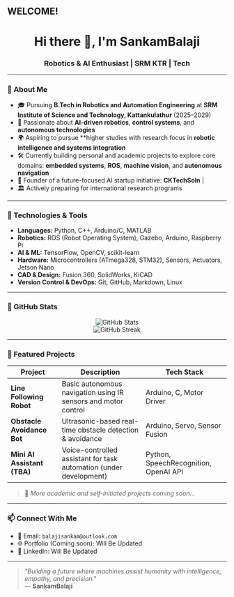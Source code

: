 ## WELCOME!

<h1 align="center">Hi there 👋, I'm SankamBalaji</h1>
<h3 align="center">Robotics & AI Enthusiast | SRM KTR | Tech</h3>

---

### 🚀 About Me

- 🎓 Pursuing **B.Tech in Robotics and Automation Engineering** at **SRM Institute of Science and Technology, Kattankulathur** (2025–2029)
- 🔬 Passionate about **AI-driven robotics**, **control systems**, and **autonomous technologies**
- 🌍 Aspiring to pursue **higher studies with research focus in **robotic intelligence and systems integration**
- 🛠 Currently building personal and academic projects to explore core domains: **embedded systems**, **ROS**, **machine vision**, and **autonomous navigation**
- 🧠 Founder of a future-focused AI startup initiative: **CKTechSoln** | 
- 🏛 Actively preparing for international research programs

---

### 🔧 Technologies & Tools

- **Languages:** Python, C++, Arduino/C, MATLAB  
- **Robotics:** ROS (Robot Operating System), Gazebo, Arduino, Raspberry Pi  
- **AI & ML:** TensorFlow, OpenCV, scikit-learn  
- **Hardware:** Microcontrollers (ATmega328, STM32), Sensors, Actuators, Jetson Nano  
- **CAD & Design:** Fusion 360, SolidWorks, KiCAD  
- **Version Control & DevOps:** Git, GitHub, Markdown, Linux

---

### 📂 GitHub Stats

<p align="center">
  <img src="https://github-readme-stats.vercel.app/api?username=SANKAMBALAJI&show_icons=true&theme=dracula&hide_title=true" alt="GitHub Stats" />
  <br>
  <img src="https://github-readme-streak-stats.herokuapp.com/?user=SANKAMBALAJI&theme=dracula" alt="GitHub Streak" />
</p>

---

### 📌 Featured Projects

| Project | Description | Tech Stack |
|--------|-------------|------------|
| **Line Following Robot** | Basic autonomous navigation using IR sensors and motor control | Arduino, C, Motor Driver |
| **Obstacle Avoidance Bot** | Ultrasonic-based real-time obstacle detection & avoidance | Arduino, Servo, Sensor Fusion |
| **Mini AI Assistant (TBA)** | Voice-controlled assistant for task automation (under development) | Python, SpeechRecognition, OpenAI API |

> 🔧 *More academic and self-initiated projects coming soon...*

---

### 📫 Connect With Me

- 📧 Email: `balajisankam@outlook.com`
- 🌐 Portfolio (Coming soon): Will Be Updated 
- 📝 LinkedIn: Will Be Updated 

---

> _"Building a future where machines assist humanity with intelligence, empathy, and precision."_  
> — **SankamBalaji**

